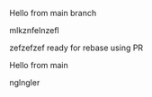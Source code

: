 Hello from main branch

mlkznfelnzefl

zefzefzef
ready for rebase using PR

Hello from main

nglngler
